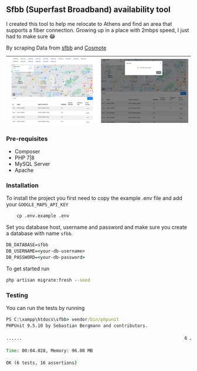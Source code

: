 
## Sfbb (Superfast Broadband) availability tool

I created this tool to help me relocate to Athens and find an area that
supports a fiber connection. Growing up in a place with 2mbps speed, I just had to make sure 😂

By scraping Data from [sfbb](https://sfbb.gr/) and [Cosmote](https://www.cosmote.gr/hub/)


| ![](public/dashboard_example.png) | ![](public/availability_success.png) |
|-----------------------------------|--------------------------------------|



### Pre-requisites
* Composer
* PHP 7|8 
* MySQL Server
* Apache

### Installation

To install the project you first need to copy the example .env file and
add your `GOOGLE_MAPS_API_KEY`



```cmd
    cp .env.example .env
```

Set you database host, username and password and make sure you create
a database with name `sfbb`. 

```cmd
DB_DATABASE=sfbb
DB_USERNAME=<your-db-username>
DB_PASSWORD=<your-db-password>
```

To get started run 

```cmd
php artisan migrate:fresh --seed
```

### Testing

You can run the tests by running

```cmd
PS C:\xampp\htdocs\sfbb> vendor/bin/phpunit
PHPUnit 9.5.10 by Sebastian Bergmann and contributors.

......                                                              6 / 6 (100%)

Time: 00:04.028, Memory: 96.00 MB

OK (6 tests, 16 assertions)

```

